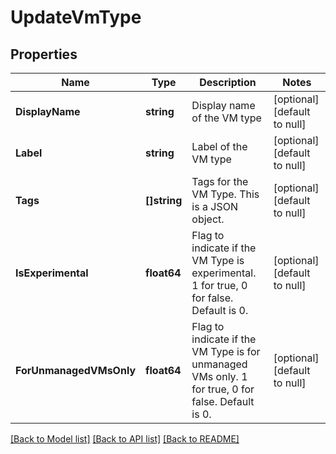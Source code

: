 # UpdateVmType

## Properties
Name | Type | Description | Notes
------------ | ------------- | ------------- | -------------
**DisplayName** | **string** | Display name of the VM type | [optional] [default to null]
**Label** | **string** | Label of the VM type | [optional] [default to null]
**Tags** | **[]string** | Tags for the VM Type. This is a JSON object. | [optional] [default to null]
**IsExperimental** | **float64** | Flag to indicate if the VM Type is experimental. 1 for true, 0 for false. Default is 0. | [optional] [default to null]
**ForUnmanagedVMsOnly** | **float64** | Flag to indicate if the VM Type is for unmanaged VMs only. 1 for true, 0 for false. Default is 0. | [optional] [default to null]

[[Back to Model list]](../README.md#documentation-for-models) [[Back to API list]](../README.md#documentation-for-api-endpoints) [[Back to README]](../README.md)

